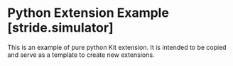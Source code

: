 # Python Extension Example [stride.simulator]

This is an example of pure python Kit extension. It is intended to be copied and serve as a template to create new extensions.

